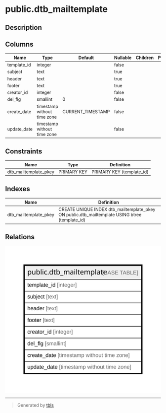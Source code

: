 # public.dtb_mailtemplate

## Description

## Columns

| Name | Type | Default | Nullable | Children | Parents | Comment |
| ---- | ---- | ------- | -------- | -------- | ------- | ------- |
| template_id | integer |  | false |  |  |  |
| subject | text |  | true |  |  |  |
| header | text |  | true |  |  |  |
| footer | text |  | true |  |  |  |
| creator_id | integer |  | false |  |  |  |
| del_flg | smallint | 0 | false |  |  |  |
| create_date | timestamp without time zone | CURRENT_TIMESTAMP | false |  |  |  |
| update_date | timestamp without time zone |  | false |  |  |  |

## Constraints

| Name | Type | Definition |
| ---- | ---- | ---------- |
| dtb_mailtemplate_pkey | PRIMARY KEY | PRIMARY KEY (template_id) |

## Indexes

| Name | Definition |
| ---- | ---------- |
| dtb_mailtemplate_pkey | CREATE UNIQUE INDEX dtb_mailtemplate_pkey ON public.dtb_mailtemplate USING btree (template_id) |

## Relations

![er](public.dtb_mailtemplate.svg)

---

> Generated by [tbls](https://github.com/k1LoW/tbls)
